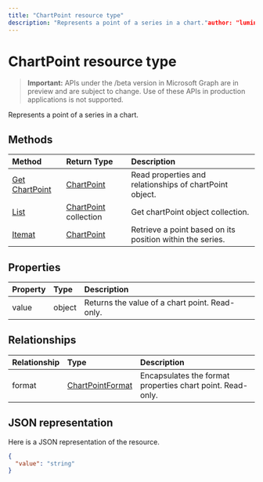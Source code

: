 ```yaml
---
title: "ChartPoint resource type"
description: "Represents a point of a series in a chart."author: "lumine2008"
---
```


# ChartPoint resource type

> **Important:** APIs under the /beta version in Microsoft Graph are in preview and are subject to change. Use of these APIs in production applications is not supported.

Represents a point of a series in a chart.


## Methods

| Method		   | Return Type	|Description|
|:---------------|:--------|:----------|
|[Get ChartPoint](../api/chartpoint-get.md) | [ChartPoint](chartpoint.md) |Read properties and relationships of chartPoint object.|
|[List](../api/chartpoint-list.md) | [ChartPoint](chartpoint.md) collection |Get chartPoint object collection. |
|[Itemat](../api/chartpointscollection-itemat.md)|[ChartPoint](chartpoint.md)|Retrieve a point based on its position within the series.|

## Properties
| Property	   | Type	|Description|
|:---------------|:--------|:----------|
|value|object|Returns the value of a chart point. Read-only.|

## Relationships
| Relationship | Type	|Description|
|:---------------|:--------|:----------|
|format|[ChartPointFormat](chartpointformat.md)|Encapsulates the format properties chart point. Read-only.|

## JSON representation

Here is a JSON representation of the resource.

<!-- {
  "blockType": "resource",
  "optionalProperties": [

  ],
  "@odata.type": "microsoft.graph.chartPoint"
}-->

```json
{
  "value": "string"
}

```

<!-- uuid: 8fcb5dbc-d5aa-4681-8e31-b001d5168d79
2015-10-25 14:57:30 UTC -->
<!-- {
  "type": "#page.annotation",
  "description": "ChartPoint resource",
  "keywords": "",
  "section": "documentation",
  "tocPath": ""
}-->